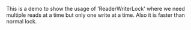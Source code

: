 This is a demo to show the usage of 'ReaderWriterLock' where we need multiple reads at a time but only one write at a time. 
Also it is faster than normal lock.